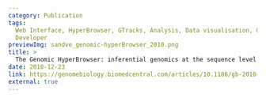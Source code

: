 ```yaml
---
category: Publication
tags:
  Web Interface, HyperBrowser, GTracks, Analysis, Data visualisation, Galaxy, End user,
  Developer
previewImg: sandve_genomic-hyperBrowser_2010.png
title: >
  The Genomic HyperBrowser: inferential genomics at the sequence level
date: 2010-12-23
link: https://genomebiology.biomedcentral.com/articles/10.1186/gb-2010-11-12-r121
external: true
---
```

